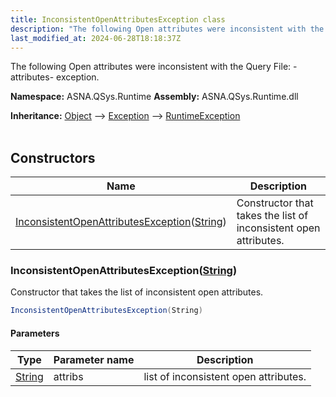 ```yaml
---
title: InconsistentOpenAttributesException class
description: "The following Open attributes were inconsistent with the Query File: -attributes- exception. "
last_modified_at: 2024-06-28T18:18:37Z
---
```


The following Open attributes were inconsistent with the Query File: -attributes- exception.

**Namespace:** ASNA.QSys.Runtime
**Assembly:** ASNA.QSys.Runtime.dll

**Inheritance:** [Object](https://docs.microsoft.com/en-us/dotnet/api/system.object) --> [Exception](https://docs.microsoft.com/en-us/dotnet/api/system.exception) --> [RuntimeException](/reference/runtime/qsys-runtime/runtime-exception.html)
<br>
<br>

## Constructors

| Name | Description |
| --- | --- |
| [InconsistentOpenAttributesException](#inconsistentopenattributesexceptionstring)([String](https://docs.microsoft.com/en-us/dotnet/api/system.string)) | Constructor that takes the list of inconsistent open attributes.

### InconsistentOpenAttributesException([String](https://docs.microsoft.com/en-us/dotnet/api/system.string))

Constructor that takes the list of inconsistent open attributes.

```cs
InconsistentOpenAttributesException(String)
```

#### Parameters

| Type | Parameter name | Description
| --- | --- | ---
| [String](https://docs.microsoft.com/en-us/dotnet/api/system.string) | attribs | list of inconsistent open attributes.
